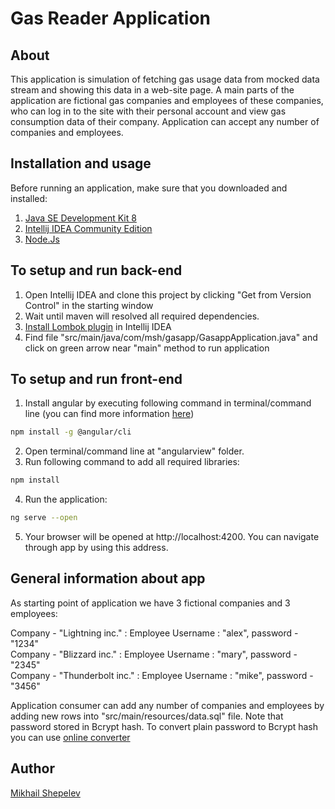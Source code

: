 # Gas Reader Application

## About
This application is simulation of fetching gas usage data from mocked data stream and showing this data in a web-site page. A main parts of the application are fictional gas companies and employees of these companies, who can log in to the site with their personal account and view gas consumption data of their company. Application can accept any number of companies and employees.

## Installation and usage
Before running an application, make sure that you downloaded and installed:
1.  [Java SE Development Kit 8](https://www.oracle.com/java/technologies/javase/javase-jdk8-downloads.html)
2.  [Intellij IDEA Community Edition](https://www.jetbrains.com/idea/download)
3.  [Node.Js](https://nodejs.org/en/)

## To setup and run back-end
1. Open Intellij IDEA and clone this project by clicking "Get from Version Control" in the starting window
2. Wait until maven will resolved all required dependencies.
3. [Install Lombok plugin](https://www.jetbrains.com/help/idea/managing-plugins.html) in Intellij IDEA
4. Find file "src/main/java/com/msh/gasapp/GasappApplication.java" and click on green arrow near "main" method to run application

## To setup and run front-end
1. Install angular by executing following command in terminal/command line (you can find more information [here](https://angular.io/guide/setup-local))
```bash
npm install -g @angular/cli
```
2. Open terminal/command line at "angularview" folder.
3. Run following command to add all required libraries:
```bash
npm install
```
4. Run the application:
```bash
ng serve --open
```
5. Your browser will be opened at http://localhost:4200. You can navigate through app by using this address.

## General information about app

As starting point of application we have 3 fictional companies and 3 employees: 

Company - "Lightning inc." : Employee Username : "alex", password - "1234"  
Company - "Blizzard inc." : Employee Username : "mary", password - "2345"  
Company - "Thunderbolt inc." : Employee Username : "mike", password - "3456"  

Application consumer can add any number of companies and employees by adding new rows into "src/main/resources/data.sql" file. Note that password stored in Bcrypt hash. To convert plain password to Bcrypt hash you can use [online converter](https://passwordhashing.com/BCrypt)

## Author
[Mikhail Shepelev](https://github.com/mikhailshepelev)
